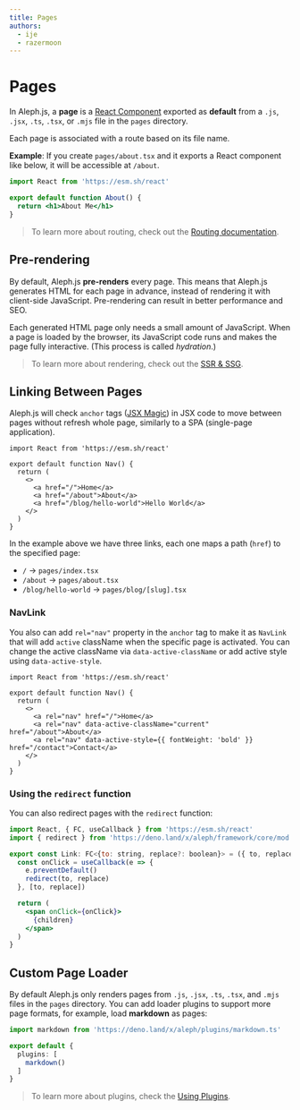 ```yaml
---
title: Pages
authors:
  - ije
  - razermoon
---
```


# Pages

In Aleph.js, a **page** is a [React Component](https://reactjs.org/docs/components-and-props.html) exported as **default** from a `.js`, `.jsx`, `.ts`, `.tsx`, or `.mjs` file in the `pages` directory.

Each page is associated with a route based on its file name.

**Example**: If you create `pages/about.tsx` and it exports a React component like below, it will be accessible at `/about`.

```jsx
import React from 'https://esm.sh/react'

export default function About() {
  return <h1>About Me</h1>
}
```

> To learn more about routing, check out the [Routing documentation](/docs/basic-features/routing).

## Pre-rendering

By default, Aleph.js **pre-renders** every page. This means that Aleph.js generates HTML for each page in advance, instead of rendering it with client-side JavaScript. Pre-rendering can result in better performance and SEO.

Each generated HTML page only needs a small amount of JavaScript. When a page is loaded by the browser, its JavaScript code runs and makes the page fully interactive. (This process is called _hydration_.)

> To learn more about rendering, check out the [SSR & SSG](/docs/basic-features/ssr-and-ssg).

## Linking Between Pages

Aleph.js will check `anchor` tags ([JSX Magic](/docs/advanced-features/jsx-magic)) in JSX code to move between pages without refresh whole page, similarly to a SPA (single-page application).

```tsx
import React from 'https://esm.sh/react'

export default function Nav() {
  return (
    <>
      <a href="/">Home</a>
      <a href="/about">About</a>
      <a href="/blog/hello-world">Hello World</a>
    </>
  )
}
```

In the example above we have three links, each one maps a path (`href`) to the specified page:

- `/` → `pages/index.tsx`
- `/about` → `pages/about.tsx`
- `/blog/hello-world` → `pages/blog/[slug].tsx`

### NavLink

You also can add `rel="nav"` property in the `anchor` tag to make it as `NavLink` that will add `active` className when the specific page is activated. You can change the active className via `data-active-className` or add active style using `data-active-style`.

```tsx
import React from 'https://esm.sh/react'

export default function Nav() {
  return (
    <>
      <a rel="nav" href="/">Home</a>
      <a rel="nav" data-active-className="current" href="/about">About</a>
      <a rel="nav" data-active-style={{ fontWeight: 'bold' }} href="/contact">Contact</a>
    </>
  )
}
```

### Using the `redirect` function

You can also redirect pages with the `redirect` function:

```jsx
import React, { FC, useCallback } from 'https://esm.sh/react'
import { redirect } from 'https://deno.land/x/aleph/framework/core/mod.ts'

export const Link: FC<{to: string, replace?: boolean}> = ({ to, replace, children }) => {
  const onClick = useCallback(e => {
    e.preventDefault()
    redirect(to, replace)
  }, [to, replace])

  return (
    <span onClick={onClick}>
      {children}
    </span>
  )
}
```

## Custom Page Loader

By default Aleph.js only renders pages from `.js`, `.jsx`, `.ts`, `.tsx`, and `.mjs` files in the `pages` directory. You can add loader plugins to support more page formats, for example, load **markdown** as pages:

```ts
import markdown from 'https://deno.land/x/aleph/plugins/markdown.ts'

export default {
  plugins: [
    markdown()
  ]
}
```

> To learn more about plugins, check the [Using Plugins](/docs/advanced-features/using-plugins).
